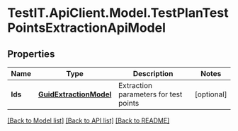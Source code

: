 # TestIT.ApiClient.Model.TestPlanTestPointsExtractionApiModel

## Properties

Name | Type | Description | Notes
------------ | ------------- | ------------- | -------------
**Ids** | [**GuidExtractionModel**](GuidExtractionModel.md) | Extraction parameters for test points | [optional] 

[[Back to Model list]](../README.md#documentation-for-models) [[Back to API list]](../README.md#documentation-for-api-endpoints) [[Back to README]](../README.md)

